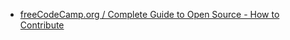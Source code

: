 * [freeCodeCamp.org / Complete Guide to Open Source - How to Contribute](https://www.youtube.com/watch?v=yzeVMecydCE)
